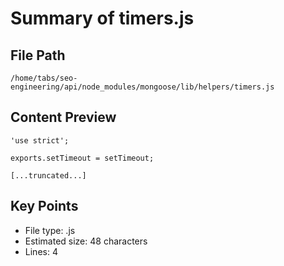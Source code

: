 # Summary of timers.js
  
## File Path
`/home/tabs/seo-engineering/api/node_modules/mongoose/lib/helpers/timers.js`

## Content Preview
```
'use strict';

exports.setTimeout = setTimeout;

[...truncated...]
```

## Key Points
- File type: .js
- Estimated size: 48 characters
- Lines: 4
